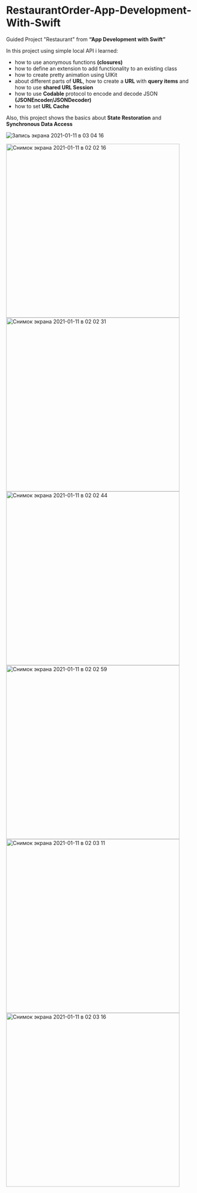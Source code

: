 # RestaurantOrder-App-Development-With-Swift

Guided Project "Restaurant" from **“App Development with Swift”**

In this project using simple local API i learned:
- how to use anonymous functions **(closures)**
- how to define an extension to add functionality to an existing class
- how to create pretty animation using UIKit 
- about different parts of **URL**, how to create a **URL** with **query items** and how to use **shared URL Session**
- how to use **Codable** protocol to encode and decode JSON **(JSONEncoder/JSONDecoder)**
- how to set **URL Cache**

Also, this project shows the basics about **State Restoration** and **Synchronous Data Access**

![Запись экрана 2021-01-11 в 03 04 16](https://user-images.githubusercontent.com/65627244/104184050-eb1bfa80-5423-11eb-8588-3ed00ad4c13d.gif)

<img width="470" alt="Снимок экрана 2021-01-11 в 02 02 16" src="https://user-images.githubusercontent.com/65627244/104168431-1ba56980-540f-11eb-9da3-5b8374bf8bfb.png"> <img width="470" alt="Снимок экрана 2021-01-11 в 02 02 31" src="https://user-images.githubusercontent.com/65627244/104168525-3bd52880-540f-11eb-926b-15762f3216ea.png">
<img width="470" alt="Снимок экрана 2021-01-11 в 02 02 44" src="https://user-images.githubusercontent.com/65627244/104168564-48f21780-540f-11eb-9d6f-2235cd35a9e7.png">
<img width="470" alt="Снимок экрана 2021-01-11 в 02 02 59" src="https://user-images.githubusercontent.com/65627244/104168666-750d9880-540f-11eb-9ce7-f4922f5a0484.png">
<img width="470" alt="Снимок экрана 2021-01-11 в 02 03 11" src="https://user-images.githubusercontent.com/65627244/104168710-848ce180-540f-11eb-9f4a-791f7b6d82ba.png">
<img width="470" alt="Снимок экрана 2021-01-11 в 02 03 16" src="https://user-images.githubusercontent.com/65627244/104168718-88b8ff00-540f-11eb-95a2-8a4611d070a8.png">
